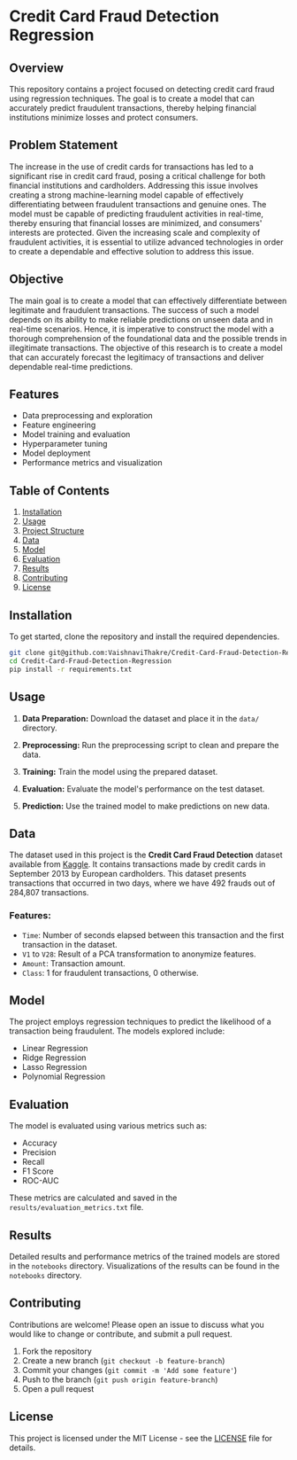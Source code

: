 # Credit Card Fraud Detection Regression

## Overview
This repository contains a project focused on detecting credit card fraud using regression techniques. The goal is to create a model that can accurately predict fraudulent transactions, thereby helping financial institutions minimize losses and protect consumers.

## Problem Statement
The increase in the use of credit cards for transactions has led to a significant rise in credit card fraud, posing a critical challenge for both financial institutions and cardholders. Addressing this issue involves creating a strong machine-learning model capable of effectively differentiating between fraudulent transactions and genuine ones. The model must be capable of predicting fraudulent activities in real-time, thereby ensuring that financial losses are minimized, and consumers' interests are protected. Given the increasing scale and complexity of fraudulent activities, it is essential to utilize advanced technologies in order to create a dependable and effective solution to address this issue.

##	Objective
The main goal is to create a model that can effectively differentiate between legitimate and fraudulent transactions. The success of such a model depends on its ability to make reliable predictions on unseen data and in real-time scenarios. Hence, it is imperative to construct the model with a thorough comprehension of the foundational data and the possible trends in illegitimate transactions. The objective of this research is to create a model that can accurately forecast the legitimacy of transactions and deliver dependable real-time predictions.

## Features
- Data preprocessing and exploration
- Feature engineering
- Model training and evaluation
- Hyperparameter tuning
- Model deployment
- Performance metrics and visualization

## Table of Contents
1. [Installation](#installation)
2. [Usage](#usage)
3. [Project Structure](#project-structure)
4. [Data](#data)
5. [Model](#model)
6. [Evaluation](#evaluation)
7. [Results](#results)
8. [Contributing](#contributing)
9. [License](#license)


## Installation
To get started, clone the repository and install the required dependencies.

```bash
git clone git@github.com:VaishnaviThakre/Credit-Card-Fraud-Detection-Regression.git
cd Credit-Card-Fraud-Detection-Regression
pip install -r requirements.txt
```

## Usage

1. **Data Preparation:** Download the dataset and place it in the `data/` directory.
2. **Preprocessing:** Run the preprocessing script to clean and prepare the data.

3. **Training:** Train the model using the prepared dataset.

4. **Evaluation:** Evaluate the model's performance on the test dataset.

5. **Prediction:** Use the trained model to make predictions on new data.


## Data
The dataset used in this project is the **Credit Card Fraud Detection** dataset available from [Kaggle](https://www.kaggle.com/mlg-ulb/creditcardfraud). It contains transactions made by credit cards in September 2013 by European cardholders. This dataset presents transactions that occurred in two days, where we have 492 frauds out of 284,807 transactions.

### Features:
- `Time`: Number of seconds elapsed between this transaction and the first transaction in the dataset.
- `V1` to `V28`: Result of a PCA transformation to anonymize features.
- `Amount`: Transaction amount.
- `Class`: 1 for fraudulent transactions, 0 otherwise.

## Model
The project employs regression techniques to predict the likelihood of a transaction being fraudulent. The models explored include:
- Linear Regression
- Ridge Regression
- Lasso Regression
- Polynomial Regression

## Evaluation
The model is evaluated using various metrics such as:
- Accuracy
- Precision
- Recall
- F1 Score
- ROC-AUC

These metrics are calculated and saved in the `results/evaluation_metrics.txt` file.

## Results
Detailed results and performance metrics of the trained models are stored in the `notebooks` directory. Visualizations of the results can be found in the `notebooks` directory.

## Contributing
Contributions are welcome! Please open an issue to discuss what you would like to change or contribute, and submit a pull request.

1. Fork the repository
2. Create a new branch (`git checkout -b feature-branch`)
3. Commit your changes (`git commit -m 'Add some feature'`)
4. Push to the branch (`git push origin feature-branch`)
5. Open a pull request

## License
This project is licensed under the MIT License - see the [LICENSE](LICENSE) file for details.

